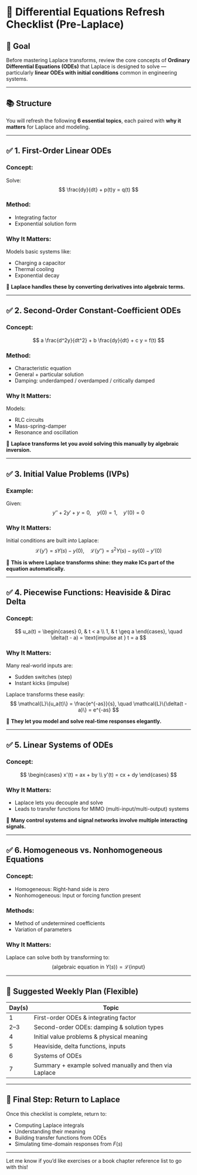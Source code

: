 # 🔁 Differential Equations Refresh Checklist (Pre-Laplace)

## 🎯 Goal

Before mastering Laplace transforms, review the core concepts of **Ordinary Differential Equations (ODEs)** that Laplace is designed to solve — particularly **linear ODEs with initial conditions** common in engineering systems.

---

## 📚 Structure

You will refresh the following **6 essential topics**, each paired with **why it matters** for Laplace and modeling.

---

## ✅ 1. First-Order Linear ODEs

### Concept:
Solve:
$$
\frac{dy}{dt} + p(t)y = q(t)
$$

### Method:
- Integrating factor
- Exponential solution form

### Why It Matters:
Models basic systems like:
- Charging a capacitor
- Thermal cooling
- Exponential decay

📌 **Laplace handles these by converting derivatives into algebraic terms.**

---

## ✅ 2. Second-Order Constant-Coefficient ODEs

### Concept:
$$
a \frac{d^2y}{dt^2} + b \frac{dy}{dt} + c y = f(t)
$$

### Method:
- Characteristic equation
- General + particular solution
- Damping: underdamped / overdamped / critically damped

### Why It Matters:
Models:
- RLC circuits
- Mass-spring-damper
- Resonance and oscillation

📌 **Laplace transforms let you avoid solving this manually by algebraic inversion.**

---

## ✅ 3. Initial Value Problems (IVPs)

### Example:
Given:
$$
y'' + 2y' + y = 0, \quad y(0) = 1, \quad y'(0) = 0
$$

### Why It Matters:
Initial conditions are built *into* Laplace:
$$
\mathcal{L}\{y'\} = sY(s) - y(0), \quad \mathcal{L}\{y''\} = s^2Y(s) - sy(0) - y'(0)
$$

📌 **This is where Laplace transforms shine: they make ICs part of the equation automatically.**

---

## ✅ 4. Piecewise Functions: Heaviside & Dirac Delta

### Concept:
$$
u_a(t) = \begin{cases}
0, & t < a \\
1, & t \geq a
\end{cases}, \quad
\delta(t - a) = \text{impulse at } t = a
$$

### Why It Matters:
Many real-world inputs are:
- Sudden switches (step)
- Instant kicks (impulse)

Laplace transforms these easily:
$$
\mathcal{L}\{u_a(t)\} = \frac{e^{-as}}{s}, \quad
\mathcal{L}\{\delta(t - a)\} = e^{-as}
$$

📌 **They let you model and solve real-time responses elegantly.**

---

## ✅ 5. Linear Systems of ODEs

### Concept:
$$
\begin{cases}
x'(t) = ax + by \\
y'(t) = cx + dy
\end{cases}
$$

### Why It Matters:
- Laplace lets you decouple and solve
- Leads to transfer functions for MIMO (multi-input/multi-output) systems

📌 **Many control systems and signal networks involve multiple interacting signals.**

---

## ✅ 6. Homogeneous vs. Nonhomogeneous Equations

### Concept:
- Homogeneous: Right-hand side is zero
- Nonhomogeneous: Input or forcing function present

### Methods:
- Method of undetermined coefficients
- Variation of parameters

### Why It Matters:
Laplace can solve both by transforming to:
$$
\text{(algebraic equation in } Y(s) \text{)} = \mathcal{L}\{ \text{input} \}
$$

---

## 📆 Suggested Weekly Plan (Flexible)

| Day(s) | Topic |
|--------|-------|
| 1      | First-order ODEs & integrating factor |
| 2–3    | Second-order ODEs: damping & solution types |
| 4      | Initial value problems & physical meaning |
| 5      | Heaviside, delta functions, inputs |
| 6      | Systems of ODEs |
| 7      | Summary + example solved manually and then via Laplace |

---

## 🧠 Final Step: Return to Laplace

Once this checklist is complete, return to:

- Computing Laplace integrals
- Understanding their meaning
- Building transfer functions from ODEs
- Simulating time-domain responses from $F(s)$

---

Let me know if you’d like exercises or a book chapter reference list to go with this!
